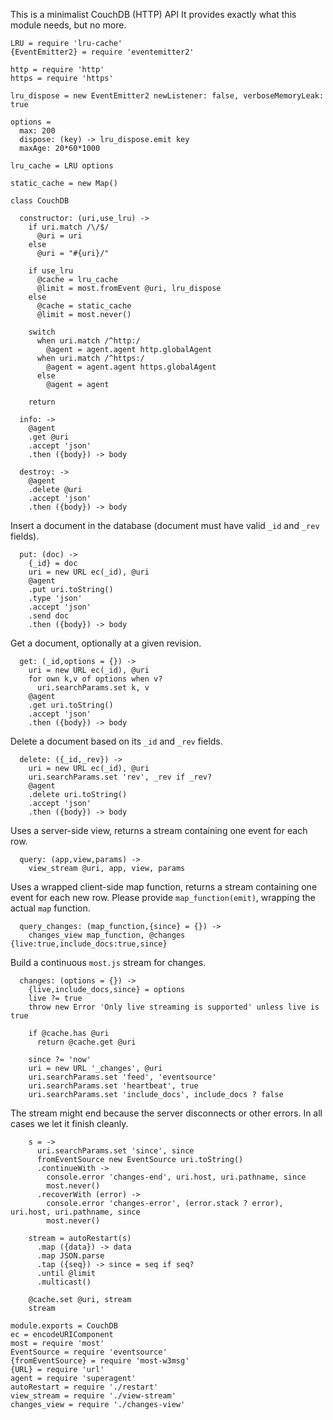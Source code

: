 This is a minimalist CouchDB (HTTP) API
It provides exactly what this module needs, but no more.

    LRU = require 'lru-cache'
    {EventEmitter2} = require 'eventemitter2'

    http = require 'http'
    https = require 'https'

    lru_dispose = new EventEmitter2 newListener: false, verboseMemoryLeak: true

    options =
      max: 200
      dispose: (key) -> lru_dispose.emit key
      maxAge: 20*60*1000

    lru_cache = LRU options

    static_cache = new Map()

    class CouchDB

      constructor: (uri,use_lru) ->
        if uri.match /\/$/
          @uri = uri
        else
          @uri = "#{uri}/"

        if use_lru
          @cache = lru_cache
          @limit = most.fromEvent @uri, lru_dispose
        else
          @cache = static_cache
          @limit = most.never()

        switch
          when uri.match /^http:/
            @agent = agent.agent http.globalAgent
          when uri.match /^https:/
            @agent = agent.agent https.globalAgent
          else
            @agent = agent

        return

      info: ->
        @agent
        .get @uri
        .accept 'json'
        .then ({body}) -> body

      destroy: ->
        @agent
        .delete @uri
        .accept 'json'
        .then ({body}) -> body

Insert a document in the database (document must have valid `_id` and `_rev` fields).

      put: (doc) ->
        {_id} = doc
        uri = new URL ec(_id), @uri
        @agent
        .put uri.toString()
        .type 'json'
        .accept 'json'
        .send doc
        .then ({body}) -> body

Get a document, optionally at a given revision.

      get: (_id,options = {}) ->
        uri = new URL ec(_id), @uri
        for own k,v of options when v?
          uri.searchParams.set k, v
        @agent
        .get uri.toString()
        .accept 'json'
        .then ({body}) -> body

Delete a document based on its `_id` and `_rev` fields.

      delete: ({_id,_rev}) ->
        uri = new URL ec(_id), @uri
        uri.searchParams.set 'rev', _rev if _rev?
        @agent
        .delete uri.toString()
        .accept 'json'
        .then ({body}) -> body

Uses a server-side view, returns a stream containing one event for each row.

      query: (app,view,params) ->
        view_stream @uri, app, view, params

Uses a wrapped client-side map function, returns a stream containing one event for each new row.
Please provide `map_function(emit)`, wrapping the actual `map` function.

      query_changes: (map_function,{since} = {}) ->
        changes_view map_function, @changes {live:true,include_docs:true,since}

Build a continuous `most.js` stream for changes.

      changes: (options = {}) ->
        {live,include_docs,since} = options
        live ?= true
        throw new Error 'Only live streaming is supported' unless live is true

        if @cache.has @uri
          return @cache.get @uri

        since ?= 'now'
        uri = new URL '_changes', @uri
        uri.searchParams.set 'feed', 'eventsource'
        uri.searchParams.set 'heartbeat', true
        uri.searchParams.set 'include_docs', include_docs ? false

The stream might end because the server disconnects or other errors.
In all cases we let it finish cleanly.

        s = ->
          uri.searchParams.set 'since', since
          fromEventSource new EventSource uri.toString()
          .continueWith ->
            console.error 'changes-end', uri.host, uri.pathname, since
            most.never()
          .recoverWith (error) ->
            console.error 'changes-error', (error.stack ? error), uri.host, uri.pathname, since
            most.never()

        stream = autoRestart(s)
          .map ({data}) -> data
          .map JSON.parse
          .tap ({seq}) -> since = seq if seq?
          .until @limit
          .multicast()

        @cache.set @uri, stream
        stream

    module.exports = CouchDB
    ec = encodeURIComponent
    most = require 'most'
    EventSource = require 'eventsource'
    {fromEventSource} = require 'most-w3msg'
    {URL} = require 'url'
    agent = require 'superagent'
    autoRestart = require './restart'
    view_stream = require './view-stream'
    changes_view = require './changes-view'
